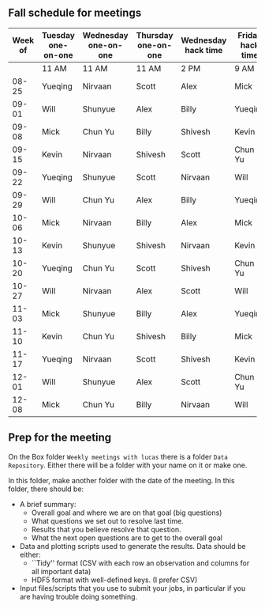 ## Fall schedule for meetings

Week of | Tuesday one-on-one | Wednesday one-on-one | Thursday one-on-one | Wednesday hack time | Friday hack time 
--------|--------------------|-----------|---------|---------------------|--------------------
| | 11 AM | 11 AM | 11 AM | 2 PM | 9 AM 
08-25|Yueqing|Nirvaan|Scott|Alex|Mick
09-01|Will|Shunyue|Alex|Billy|Yueqing
09-08|Mick|Chun Yu|Billy|Shivesh|Kevin
09-15|Kevin|Nirvaan|Shivesh|Scott|Chun Yu
09-22|Yueqing|Shunyue|Scott|Nirvaan|Will
09-29|Will|Chun Yu|Alex|Billy|Yueqing
10-06|Mick|Nirvaan|Billy|Alex|Mick
10-13|Kevin|Shunyue|Shivesh|Nirvaan|Kevin
10-20|Yueqing|Chun Yu|Scott|Shivesh|Chun Yu
10-27|Will|Nirvaan|Alex|Scott|Will
11-03|Mick|Shunyue|Billy|Alex|Yueqing
11-10|Kevin|Chun Yu|Shivesh|Billy|Mick
11-17|Yueqing|Nirvaan|Scott|Shivesh|Kevin
12-01|Will|Shunyue|Alex|Scott|Chun Yu
12-08|Mick|Chun Yu|Billy|Nirvaan|Will

## Prep for the meeting

On the Box folder `Weekly meetings with lucas` there is a folder `Data Repository`. Either there will be a folder with your name on it or make one. 

In this folder, make another folder with the date of the meeting. In this folder, there should be: 
 * A brief summary: 
    - Overall goal and where we are on that goal (big questions)
    - What questions we set out to resolve last time. 
    - Results that you believe resolve that question. 
    - What the next open questions are to get to the overall goal
* Data and plotting scripts used to generate the results. Data should be either:
    - ``Tidy'' format (CSV with each row an observation and columns for all important data)
    - HDF5 format with well-defined keys. (I prefer CSV)
* Input files/scripts that you use to submit your jobs, in particular if you are having trouble doing something.
